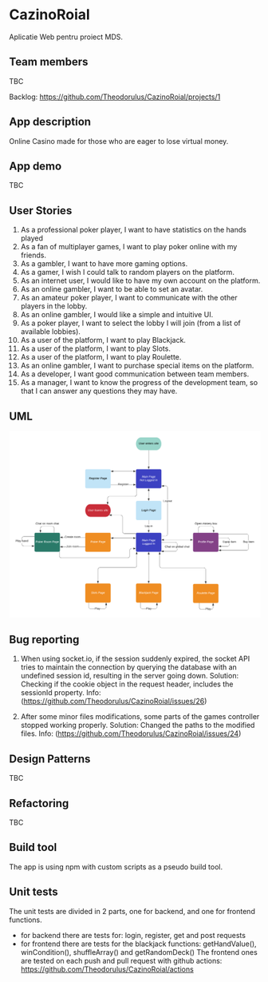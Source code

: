 # CazinoRoial
Aplicatie Web pentru proiect MDS.

## Team members

TBC

Backlog: https://github.com/Theodorulus/CazinoRoial/projects/1

## App description

Online Casino made for those who are eager to lose virtual money.

## App demo

TBC

## User Stories
1. As a professional poker player, I want to have statistics on the hands played
2. As a fan of multiplayer games, I want to play poker online with my friends.
3. As a gambler, I want to have more gaming options. 
4. As a gamer, I wish I could talk to random players on the platform.
5. As an internet user, I would like to have my own account on the platform.
6. As an online gambler, I want to be able to set an avatar.
7. As an amateur poker player, I want to communicate with the other players in the lobby.
8. As an online gambler, I would like a simple and intuitive UI.
9. As a poker player, I want to select the lobby I will join (from a list of available lobbies).
10. As a user of the platform, I want to play Blackjack.
11. As a user of the platform, I want to play Slots.
12. As a user of the platform, I want to play Roulette.
13. As an online gambler, I want to purchase special items on the platform.
14. As a developer, I want good communication between team members.
15. As a manager, I want to know the progress of the development team, so that I can answer any questions they may have.

## UML

<img src="./public/img/Cazino_Roial_UML.png">


## Bug reporting

1. When using socket.io, if the session suddenly expired, the socket API tries to maintain the connection by querying the database with an undefined session id, resulting in the server going down. Solution: Checking if the cookie object in the request header, includes the sessionId property. Info: (https://github.com/Theodorulus/CazinoRoial/issues/26)

2. After some minor files modifications, some parts of the games controller stopped working properly. Solution: Changed the paths to the modified files. Info: (https://github.com/Theodorulus/CazinoRoial/issues/24)

## Design Patterns

TBC

## Refactoring

TBC

## Build tool

The app is using npm with custom scripts as a pseudo build tool.

## Unit tests

The unit tests are divided in 2 parts, one for backend, and one for frontend functions.
  - for backend there are tests for: login, register, get and post requests
  - for frontend there are tests for the blackjack functions: getHandValue(), winCondition(), shuffleArray() and getRandomDeck()
The frontend ones are tested on each push and pull request with github actions: https://github.com/Theodorulus/CazinoRoial/actions

